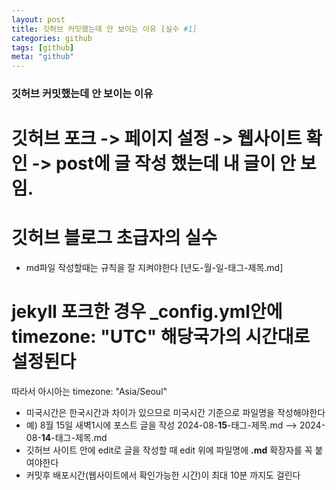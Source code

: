 ```yaml
---
layout: post
title: 깃허브 커밋했는데 안 보이는 이유 [실수 #1]
categories: github
tags: [github]
meta: "github"
---
```

### 깃허브 커밋했는데 안 보이는 이유 
# 깃허브 포크 -> 페이지 설정 -> 웹사이트 확인 -> post에 글 작성 했는데 내 글이 안 보임.  
# 깃허브 블로그 초급자의 실수  
- md파일 작성할때는 규칙을 잘 지켜야한다 [년도-월-일-태그-제목.md]  
# jekyll 포크한 경우 _config.yml안에 timezone: "UTC" 해당국가의 시간대로 설정된다  
따라서  아시아는  timezone: "Asia/Seoul"  
- 미국시간은 한국시간과 차이가 있으므로 미국시간 기준으로 파일명을 작성해야한다
- 예) 8월 15일 새벽1시에 포스트 글을 작성 2024-08-**15**-태그-제목.md --> 2024-08-**14**-태그-제목.md
- 깃허브 사이트 안에 edit로 글을 작성할 때 edit 위에 파일명에 **.md** 확장자를 꼭 붙여야한다
- 커밋후 배포시간(웹사이트에서 확인가능한 시간)이 최대 10분 까지도 걸린다

